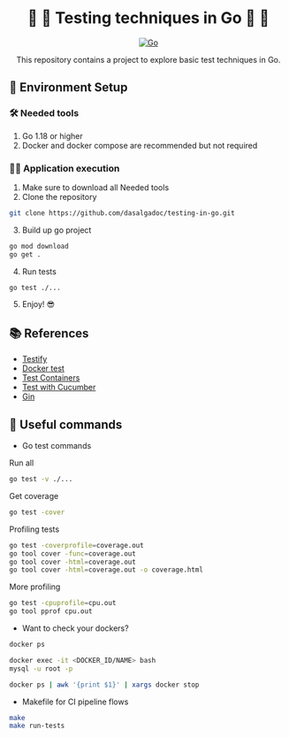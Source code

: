 <h1 align="center">
  🚀 🐹 Testing techniques in Go 🐹 🚀 
</h1>

<p align="center">
    <a href="#"><img src="https://img.shields.io/badge/technology-go-blue.svg" alt="Go"/></a>
</p>

<p align="center">
  This repository contains a project to explore basic test techniques in Go.
</p>

## 🧲 Environment Setup

### 🛠️ Needed tools

1. Go 1.18 or higher
2. Docker and docker compose are recommended but not required

### 🏃🏻 Application execution

1. Make sure to download all Needed tools
2. Clone the repository
```bash
git clone https://github.com/dasalgadoc/testing-in-go.git
```
3. Build up go project
```bash
go mod download
go get .
```
4. Run tests
```bash
go test ./...
```
5. Enjoy! 😎

## 📚 References

- [Testify](https://github.com/stretchr/testify)
- [Docker test](https://github.com/ory/dockertest)
- [Test Containers](https://github.com/testcontainers/testcontainers-go)
- [Test with Cucumber](https://github.com/cucumber/godog)
- [Gin](https://github.com/gin-gonic/gin)

## 📝 Useful commands

- Go test commands

Run all
```bash
go test -v ./...
```

Get coverage
```bash
go test -cover
```

Profiling tests
```bash
go test -coverprofile=coverage.out
go tool cover -func=coverage.out
go tool cover -html=coverage.out
go tool cover -html=coverage.out -o coverage.html
```

More profiling
```bash
go test -cpuprofile=cpu.out
go tool pprof cpu.out
```

- Want to check your dockers?
```bash
docker ps

docker exec -it <DOCKER_ID/NAME> bash
mysql -u root -p

docker ps | awk '{print $1}' | xargs docker stop
```

- Makefile for CI pipeline flows
```bash
make
make run-tests
```

